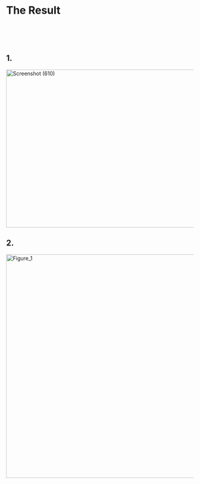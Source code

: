 # The Result

<br>
<br>
<br>

## 1.
<a data-flickr-embed="true" href="https://www.flickr.com/photos/197661703@N05/52994306569/in/dateposted-public/" title="Screenshot (610)"><img src="https://live.staticflickr.com/65535/52994306569_9214a7fc42_o.png" width="537" height="424" alt="Screenshot (610)"/></a>

## 2.
<a data-flickr-embed="true" href="https://www.flickr.com/photos/197661703@N05/52946067029/in/dateposted-public/" title="Figure_1"><img src="https://live.staticflickr.com/65535/52946067029_94e716df09_o.png" width="1200" height="600" alt="Figure_1"/></a>


